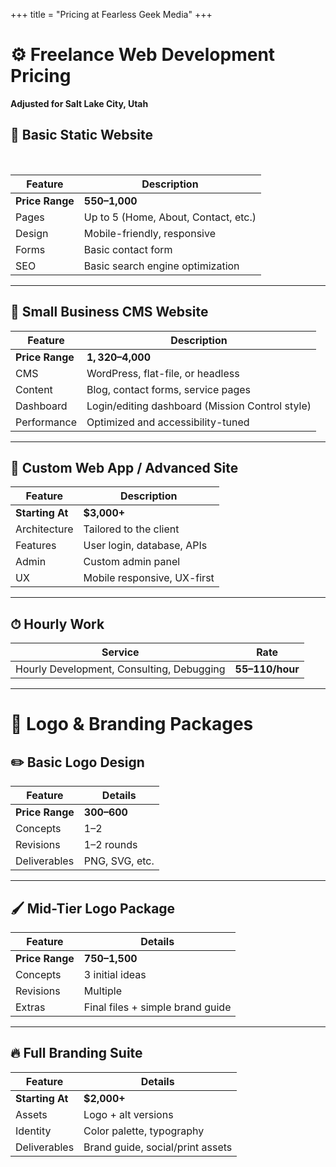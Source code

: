 +++
title = "Pricing at Fearless Geek Media"
+++

# ⚙️ Freelance Web Development Pricing

**Adjusted for Salt Lake City, Utah**

## 🧱 Basic Static Website

<br />

| Feature         | Description                          |
| --------------- | ------------------------------------ |
| **Price Range** | **$550–$1,000**                      |
| Pages           | Up to 5 (Home, About, Contact, etc.) |
| Design          | Mobile-friendly, responsive          |
| Forms           | Basic contact form                   |
| SEO             | Basic search engine optimization     |

***

## 🧭 Small Business CMS Website

| Feature         | Description                                     |
| --------------- | ----------------------------------------------- |
| **Price Range** | **$1,320–$4,000**                               |
| CMS             | WordPress, flat-file, or headless               |
| Content         | Blog, contact forms, service pages              |
| Dashboard       | Login/editing dashboard (Mission Control style) |
| Performance     | Optimized and accessibility-tuned               |

***

## 🚀 Custom Web App / Advanced Site

| Feature         | Description                 |
| --------------- | --------------------------- |
| **Starting At** | **\$3,000+**                |
| Architecture    | Tailored to the client      |
| Features        | User login, database, APIs  |
| Admin           | Custom admin panel          |
| UX              | Mobile responsive, UX-first |

***

## ⏱ Hourly Work

| Service                                   | Rate              |
| ----------------------------------------- | ----------------- |
| Hourly Development, Consulting, Debugging | **$55–$110/hour** |

***

# 🎨 Logo & Branding Packages

## ✏️ Basic Logo Design

| Feature         | Details        |
| --------------- | -------------- |
| **Price Range** | **$300–$600**  |
| Concepts        | 1–2            |
| Revisions       | 1–2 rounds     |
| Deliverables    | PNG, SVG, etc. |

***

## 🖌 Mid-Tier Logo Package

| Feature         | Details                          |
| --------------- | -------------------------------- |
| **Price Range** | **$750–$1,500**                  |
| Concepts        | 3 initial ideas                  |
| Revisions       | Multiple                         |
| Extras          | Final files + simple brand guide |

***

## 🔥 Full Branding Suite

| Feature         | Details                          |
| --------------- | -------------------------------- |
| **Starting At** | **\$2,000+**                     |
| Assets          | Logo + alt versions              |
| Identity        | Color palette, typography        |
| Deliverables    | Brand guide, social/print assets |

<br />
